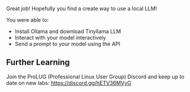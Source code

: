 
Great job! Hopefully you find a create way to use a local LLM!

You were able to:
- Install Ollama and download Tinyllama LLM
- Interact with your model interactively
- Send a prompt to your model using the API

## Further Learning

Join the ProLUG (Professional Linux User Group) Discord and keep up to date on new labs: https://discord.gg/hETV36MVyG